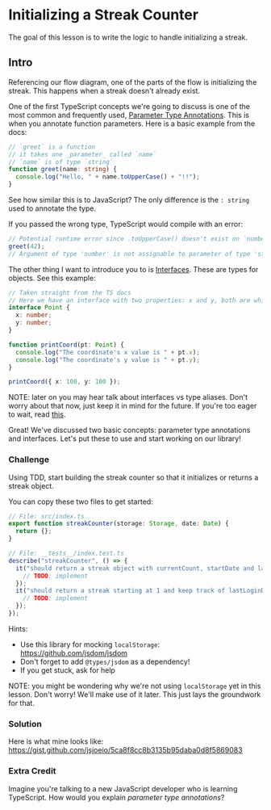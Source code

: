 # Initializing a Streak Counter

The goal of this lesson is to write the logic to handle initializing a streak.

## Intro

Referencing our flow diagram, one of the parts of the flow is initializing the streak. This happens when a streak doesn't already exist.

One of the first TypeScript concepts we're going to discuss is one of the most common and frequently used, [Parameter Type Annotations](https://www.typescriptlang.org/docs/handbook/2/everyday-types.html#parameter-type-annotations). This is when you annotate function parameters. Here is a basic example from the docs:

```typescript
// `greet` is a function
// it takes one _parameter_ called `name`
// `name` is of type `string`
function greet(name: string) {
  console.log("Hello, " + name.toUpperCase() + "!!");
}
```

See how similar this is to JavaScript? The only difference is the `: string` used to annotate the type.

If you passed the wrong type, TypeScript would compile with an error:

```typescript
// Potential runtime error since .toUpperCase() doesn't exist on `number`
greet(42);
// Argument of type 'number' is not assignable to parameter of type 'string'.
```

The other thing I want to introduce you to is [Interfaces](https://www.typescriptlang.org/docs/handbook/2/everyday-types.html#interfaces). These are types for objects. See this example:

```typescript
// Taken straight from the TS docs
// Here we have an interface with two properties: x and y, both are which of type `number`
interface Point {
  x: number;
  y: number;
}

function printCoord(pt: Point) {
  console.log("The coordinate's x value is " + pt.x);
  console.log("The coordinate's y value is " + pt.y);
}

printCoord({ x: 100, y: 100 });
```

NOTE: later on you may hear talk about interfaces vs type aliases. Don't worry about that now, just keep it in mind for the future. If you're too eager to wait, read [this](https://www.typescriptlang.org/docs/handbook/2/everyday-types.html#differences-between-type-aliases-and-interfaces).

Great! We've discussed two basic concepts: parameter type annotations and interfaces. Let's put these to use and start working on our library!

### Challenge

Using TDD, start building the streak counter so that it initializes or returns a streak object.

You can copy these two files to get started:

```typescript
// File: src/index.ts
export function streakCounter(storage: Storage, date: Date) {
  return {};
}
```

```typescript
// File: __tests__/index.test.ts
describe("streakCounter", () => {
  it("should return a streak object with currentCount, startDate and lastLoginDate", () => {
    // TODO: implement
  });
  it("should return a streak starting at 1 and keep track of lastLoginDate", () => {
    // TODO: implement
  });
});
```

Hints:

- Use this library for mocking `localStorage`: https://github.com/jsdom/jsdom
- Don't forget to add `@types/jsdom` as a dependency! 
- If you get stuck, ask for help


NOTE: you might be wondering why we're not using `localStorage` yet in this lesson. Don't worry! We'll make use of it later. This just lays the groundwork for that.

### Solution

Here is what mine looks like: https://gist.github.com/jsjoeio/5ca8f8cc8b3135b95daba0d8f5869083

### Extra Credit

Imagine you're talking to a new JavaScript developer who is learning TypeScript. How would you explain _parameter type annotations_?
